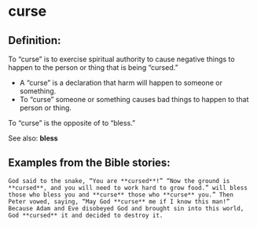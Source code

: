 curse
=====

###

Definition:
-----------

To “curse” is to exercise spiritual authority to cause negative
things to happen to the person or thing that is being “cursed.”

-   A “curse” is a declaration that harm will happen to someone or
    something.
-   To “curse” someone or something causes bad things to happen
to that
    person or thing.

To “curse” is the opposite of to “bless.”

See also: **bless**

Examples from the Bible stories:
--------------------------------

    God said to the snake, “You are **cursed**!” “Now the ground is
    **cursed**, and you will need to work hard to grow food.” will bless
    those who bless you and **curse** those who **curse** you.” Then
    Peter vowed, saying, “May God **curse** me if I know this man!”
    Because Adam and Eve disobeyed God and brought sin into this world,
    God **cursed** it and decided to destroy it.
